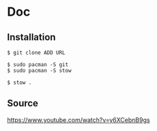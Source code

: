 # Doc

## Installation

```
$ git clone ADD URL
```

```
$ sudo pacman -S git
$ sudo pacman -S stow
```

```
$ stow .
```
## Source

https://www.youtube.com/watch?v=y6XCebnB9gs
